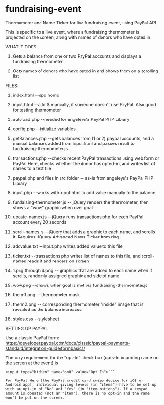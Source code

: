 # fundraising-event
Thermometer and Name Ticker for live fundraising event, using PayPal API


This is specific to a live event, where a fundraising thermometer is projected on the screen, along with names of donors who have opted in.

WHAT IT DOES:

1) Gets a balance from one or two PayPal accounts and displays a fundraising thermometer

2) Gets names of donors who have opted in and shows them on a scrolling list

FILES:


1) index.html --app home

2) input.html --add $ manually, if someone doesn't use PayPal. Also good for testing thermometer


3) autoload.php --needed for angeleye's PayPal PHP Library

4) config.php --initialize variables

5) getBalances.php --gets balances from (1 or 2) paypal accounts, and a manual balances added from input.html and passes result to fundraising-thermometer.js

6) transactions.php --checks recent PayPal transactions using web form or PayPal Here, checks whether the donor has opted-in, and writes list of names to a text file

7) paypal.php and files in src folder -- as-is from angeleye's PayPal PHP Library

8) input.php  --works with input.html to add value manually to the balance


9) fundaising-thermometer.js -- jQuery renders the thermometer, then shows a "wow" graphic when over goal

10) update-names.js --jQuery runs transactions.php for each PayPal account every 20 seconds

11) scroll-names.js --jQuery that adds a graphic to each name, and scrolls it. Requires JQuery Advanced News Ticker from risq


12) addvalue.txt --input.php writes added value to this file

13) ticker.txt --transactions.php writes list of names to this file, and scroll-names reads it and renders on screen


14) 1.png through 4.png -- graphics that are added to each name when it scrolls, randomly assigned graphic and side of name

15) wow.png --shows when goal is met via fundraising-thermometer.js

16) therm1.png -- thermometer mask

17) therm2.png -- corresponding thermometer "inside" image that is revealed as the balance increases


18) styles.css --stylesheet


SETTING UP PAYPAL

Use a classic PayPal form: https://developer.paypal.com/docs/classic/paypal-payments-standard/integration-guide/formbasics/

The only requirement for the "opt-in" check box (opts-in to putting name on the screen at the event) is 

```<input type="checkbox" id="os0" name="os0" value="Yes">
<input type="hidden" name="on0" value="Opt In">```

For PayPal Here (the PayPal credit card swipe device for iOS or Android app), individual giving levels (in "items") have to be set up with an opt-in of "No" and "Yes" (in "item options"). If a keypad amount is donated (not an "item"), there is no opt-in and the name won't be put on the screen.

